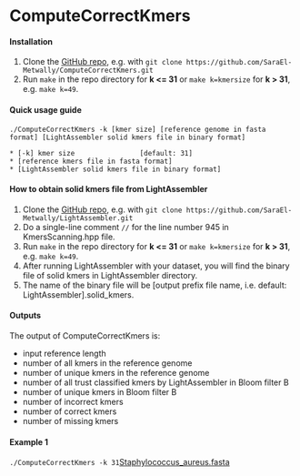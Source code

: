 # ComputeCorrectKmers
#### Installation 
1. Clone the [GitHub repo](https://github.com/SaraEl-Metwally/ComputeCorrectKmers), e.g. with `git clone https://github.com/SaraEl-Metwally/ComputeCorrectKmers.git`
2. Run `make` in the repo directory for **k <= 31**  or `make k=kmersize` for **k > 31**, e.g. `make k=49`. 

#### Quick usage guide
``` ./ComputeCorrectKmers -k [kmer size] [reference genome in fasta format] [LightAssembler solid kmers file in binary format] ``` 

``` 
* [-k] kmer size                [default: 31]
* [reference kmers file in fasta format]
* [LightAssembler solid kmers file in binary format]
``` 
#### How to obtain solid kmers file from LightAssembler
1. Clone the [GitHub repo](https://github.com/SaraEl-Metwally/LightAssembler), e.g. with `git clone https://github.com/SaraEl-Metwally/LightAssembler.git`
2. Do a single-line comment `//` for the line number 945 in KmersScanning.hpp file.
3. Run `make` in the repo directory for **k <= 31**  or `make k=kmersize` for **k > 31**, e.g. `make k=49`. 
4. After running LightAssembler with your dataset, you will find the binary file of solid kmers in LightAssembler directory.
5. The name of the binary file will be [output prefix file name, i.e. default: LightAssembler].solid_kmers.

#### Outputs
The output of ComputeCorrectKmers is:
- input reference length
- number of all kmers in the reference genome 
- number of unique kmers in the reference genome
- number of all trust classified kmers by LightAssembler in Bloom filter B
- number of unique kmers in Bloom filter B
- number of incorrect kmers
- number of correct kmers
- number of missing kmers

#### Example 1
``` ./ComputeCorrectKmers -k 31 ```[Staphylococcus_aureus.fasta](http://gage.cbcb.umd.edu/data/Staphylococcus_aureus/Data.original/genome.fasta) 

